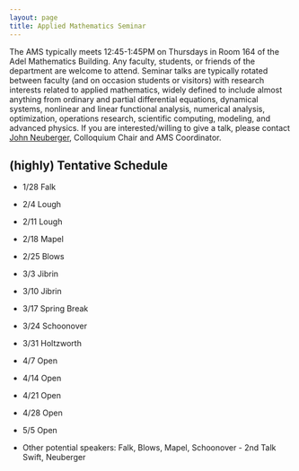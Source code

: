 ```yaml
---
layout: page
title: Applied Mathematics Seminar
---
```


The AMS typically meets 12:45-1:45PM on Thursdays in Room 164 of the Adel Mathematics Building.  Any faculty, students, or friends of the department are welcome to attend. Seminar talks are typically rotated between faculty (and on occasion students or visitors) with research interests related to applied mathematics, widely defined to include almost anything from ordinary and partial differential equations, dynamical systems, nonlinear and linear functional analysis, numerical analysis, optimization, operations research, scientific computing, modeling, and advanced physics. If you are interested/willing to give a talk, please contact [John Neuberger](mailto:John.Neuberger@nau.edu), Colloquium Chair and AMS Coordinator.

## (highly) Tentative Schedule ##

- 1/28		Falk
- 2/4			Lough
- 2/11		Lough
- 2/18		Mapel
- 2/25		Blows
- 3/3			Jibrin
- 3/10		Jibrin
- 3/17		Spring Break
- 3/24		Schoonover
- 3/31		Holtzworth

- 4/7			Open
- 4/14		Open
- 4/21		Open
- 4/28		Open
- 5/5			Open

- Other potential speakers:
Falk, Blows, Mapel, Schoonover - 2nd Talk
Swift, Neuberger
